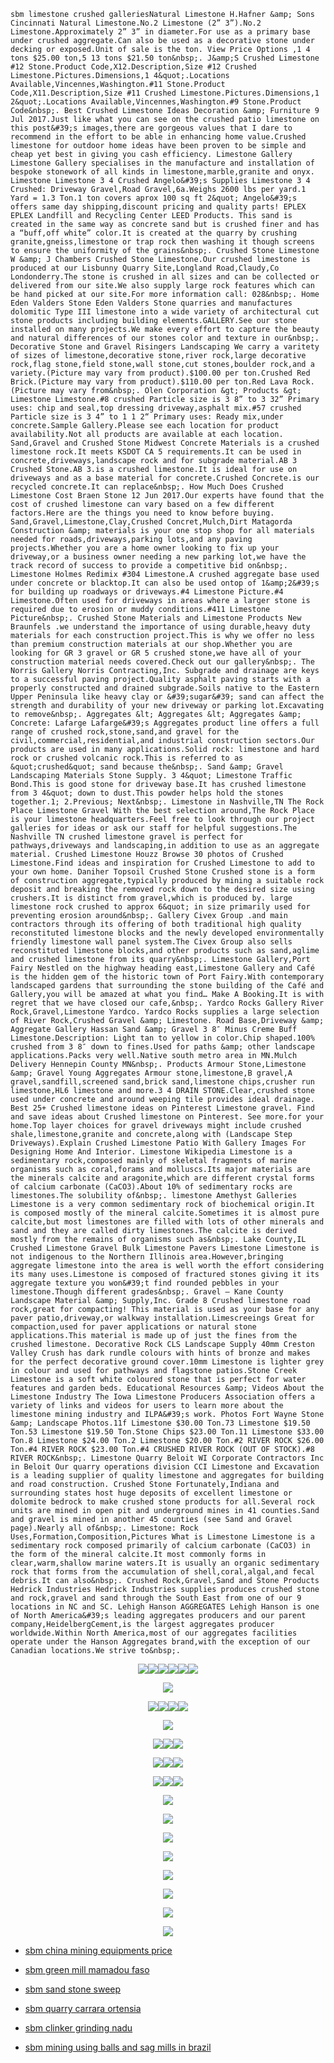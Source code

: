 
```
sbm limestone crushed galleriesNatural Limestone H.Hafner &amp; Sons Cincinnati Natural Limestone.No.2 Limestone (2” 3”).No.2 Limestone.Approximately 2” 3” in diameter.For use as a primary base under crushed aggregate.Can also be used as a decorative stone under decking or exposed.Unit of sale is the ton. View Price Options ,1 4 tons $25.00 ton,5 13 tons $21.50 ton&nbsp;. J&amp;S Crushed Limestone #12 Stone.Product Code,X12.Description,Size #12 Crushed Limestone.Pictures.Dimensions,1 4&quot;.Locations Available,Vincennes,Washington.#11 Stone.Product Code,X11.Description,Size #11 Crushed Limestone.Pictures.Dimensions,1 2&quot;.Locations Available,Vincennes,Washington.#9 Stone.Product Code&nbsp;. Best Crushed Limestone Ideas Decoration &amp; Furniture 9 Jul 2017.Just like what you can see on the crushed patio limestone on this post&#39;s images,there are gorgeous values that I dare to recommend in the effort to be able in enhancing home value.Crushed limestone for outdoor home ideas have been proven to be simple and cheap yet best in giving you cash efficiency. Limestone Gallery Limestone Gallery specialises in the manufacture and installation of bespoke stonework of all kinds in limestone,marble,granite and onyx. Limestone Limestone 3 4 Crushed Angelo&#39;s Supplies Limestone 3 4 Crushed: Driveway Gravel,Road Gravel,6a.Weighs 2600 lbs per yard.1 Yard = 1.3 Ton.1 ton covers aprox 100 sq ft 2&quot; Angelo&#39;s offers same day shipping,discount pricing and quality parts! EPLEX EPLEX Landfill and Recycling Center LEED Products. This sand is created in the same way as concrete sand but is crushed finer and has a “buff,off white” color.It is created at the quarry by crushing granite,gneiss,limestone or trap rock then washing it though screens to ensure the uniformity of the grains&nbsp;. Crushed Stone Limestone W &amp; J Chambers Crushed Stone Limestone.Our crushed limestone is produced at our Lisbunny Quarry Site,Longland Road,Claudy,Co Londonderry.The stone is crushed in all sizes and can be collected or delivered from our site.We also supply large rock features which can be hand picked at our site.For more information call: 028&nbsp;. Home Eden Valders Stone Eden Valders Stone quarries and manufactures dolomitic Type III limestone into a wide variety of architectural cut stone products including building elements.GALLERY.See our stone installed on many projects.We make every effort to capture the beauty and natural differences of our stones color and texture in our&nbsp;. Decorative Stone and Gravel Risingers Landscaping We carry a varitety of sizes of limestone,decorative stone,river rock,large decorative rock,flag stone,field stone,wall stone,cut stones,boulder rock,and a variety.(Picture may vary from product).$100.00 per ton.Crushed Red Brick.(Picture may vary from product).$110.00 per ton.Red Lava Rock.(Picture may vary from&nbsp;. Olen Corporation &gt; Products &gt; Limestone Limestone.#8 crushed Particle size is 3 8” to 3 32” Primary uses: chip and seal,top dressing driveway,asphalt mix.#57 crushed Particle size is 3 4” to 1 1 2“ Primary uses: Ready mix,under concrete.Sample Gallery.Please see each location for product availability.Not all products are available at each location. Sand,Gravel and Crushed Stone Midwest Concrete Materials is a crushed limestone rock.It meets KSDOT CA 5 requirements.It can be used in concrete,driveways,landscape rock and for subgrade material.AB 3 Crushed Stone.AB 3.is a crushed limestone.It is ideal for use on driveways and as a base material for concrete.Crushed Concrete.is our recycled concrete.It can replace&nbsp;. How Much Does Crushed Limestone Cost Braen Stone 12 Jun 2017.Our experts have found that the cost of crushed limestone can vary based on a few different factors.Here are the things you need to know before buying. Sand,Gravel,Limestone,Clay,Crushed Concret,Mulch,Dirt Matagorda Construction &amp; materials is your one stop shop for all materials needed for roads,driveways,parking lots,and any paving projects.Whether you are a home owner looking to fix up your driveway,or a business owner needing a new parking lot,we have the track record of success to provide a competitive bid on&nbsp;. Limestone Holmes Redimix #304 Limestone.A crushed aggregate base used under concrete or blacktop.It can also be used ontop of 1&amp;2&#39;s for building up roadways or driveways.#4 Limestone Picture.#4 Limestone.Often used for driveways in areas where a larger stone is required due to erosion or muddy conditions.#411 Limestone Picture&nbsp;. Crushed Stone Materials and Limestone Products New Braunfels .we understand the importance of using durable,heavy duty materials for each construction project.This is why we offer no less than premium construction materials at our shop.Whether you are looking for GR 3 gravel or GR 5 crushed stone,we have all of your construction material needs covered.Check out our gallery&nbsp;. The Norris Gallery Norris Contracting,Inc. Subgrade and drainage are keys to a successful paving project.Quality asphalt paving starts with a properly constructed and drained subgrade.Soils native to the Eastern Upper Peninsula like heavy clay or &#39;sugar&#39; sand can affect the strength and durability of your new driveway or parking lot.Excavating to remove&nbsp;. Aggregates &lt; Aggregates &lt; Aggregates &amp; Concrete: Lafarge Lafarge&#39;s Aggregates product line offers a full range of crushed rock,stone,sand,and gravel for the civil,commercial,residential,and industrial construction sectors.Our products are used in many applications.Solid rock: limestone and hard rock or crushed volcanic rock.This is referred to as &quot;crushed&quot; sand because the&nbsp;. Sand &amp; Gravel Landscaping Materials Stone Supply. 3 4&quot; Limestone Traffic Bond.This is good stone for driveway base.It has crushed limestone from 3 4&quot; down to dust.This powder helps hold the stones together.1; 2.Previous; Next&nbsp;. Limestone in Nashville,TN The Rock Place Limestone Gravel With the best selection around,The Rock Place is your limestone headquarters.Feel free to look through our project galleries for ideas or ask our staff for helpful suggestions.The Nashville TN crushed limestone gravel is perfect for pathways,driveways and landscaping,in addition to use as an aggregate material. Crushed Limestone Houzz Browse 30 photos of Crushed Limestone.Find ideas and inspiration for Crushed Limestone to add to your own home. Daniher Topsoil Crushed Stone Crushed stone is a form of construction aggregate,typically produced by mining a suitable rock deposit and breaking the removed rock down to the desired size using crushers.It is distinct from gravel,which is produced by. large limestone rock crushed to approx 6&quot; in size primarily used for preventing erosion around&nbsp;. Gallery Civex Group .and main contractors through its offering of both traditional high quality reconstituted limestone blocks and the newly developed environmentally friendly limestone wall panel system.The Civex Group also sells reconstituted limestone blocks,and other products such as sand,aglime and crushed limestone from its quarry&nbsp;. Limestone Gallery,Port Fairy Nestled on the highway heading east,Limestone Gallery and Café is the hidden gem of the historic town of Port Fairy.With contemporary landscaped gardens that surrounding the stone building of the Café and Gallery,you will be amazed at what you find… Make A Booking.It is with regret that we have closed our cafe,&nbsp;. Yardco Rocks Gallery River Rock,Gravel,Limestone Yardco. Yardco Rocks supplies a large selection of River Rock,Crushed Gravel &amp; Limestone. Road Base,Driveway &amp; Aggregate Gallery Hassan Sand &amp; Gravel 3 8″ Minus Creme Buff Limestone.Description: Light tan to yellow in color.Chip shaped.100% crushed from 3 8″ down to fines.Used for paths &amp; other landscape applications.Packs very well.Native south metro area in MN.Mulch Delivery Hennepin County MN&nbsp;. Products Armour Stone,Limestone &amp; Gravel Young Aggregates Armour stone,limestone,B gravel,A gravel,sandfill,screened sand,brick sand,limestone chips,crusher run limestone,HL6 limestone and more.3 4 DRAIN STONE.Clear,crushed stone used under concrete and around weeping tile provides ideal drainage. Best 25+ Crushed limestone ideas on Pinterest Limestone gravel. Find and save ideas about Crushed limestone on Pinterest. See more.for your home.Top layer choices for gravel driveways might include crushed shale,limestone,granite and concrete,along with (Landscape Step Driveways).Explain Crushed Limestone Patio With Gallery Images For Designing Home And Interior. Limestone Wikipedia Limestone is a sedimentary rock,composed mainly of skeletal fragments of marine organisms such as coral,forams and molluscs.Its major materials are the minerals calcite and aragonite,which are different crystal forms of calcium carbonate (CaCO3).About 10% of sedimentary rocks are limestones.The solubility of&nbsp;. limestone Amethyst Galleries Limestone is a very common sedimentary rock of biochemical origin.It is composed mostly of the mineral calcite.Sometimes it is almost pure calcite,but most limestones are filled with lots of other minerals and sand and they are called dirty limestones.The calcite is derived mostly from the remains of organisms such as&nbsp;. Lake County,IL Crushed Limestone Gravel Bulk Limestone Pavers Limestone Limestone is not indigenous to the Northern Illinois area.However,bringing aggregate limestone into the area is well worth the effort considering its many uses.Limestone is composed of fractured stones giving it its aggregate texture you won&#39;t find rounded pebbles in your limestone.Though different grades&nbsp;. Gravel — Kane County Landscape Material &amp; Supply,Inc. Grade 8 Crushed limestone road rock,great for compacting! This material is used as your base for any paver patio,driveway,or walkway installation.Limescreeings Great for compaction,used for paver applications or natural stone applications.This material is made up of just the fines from the crushed limestone. Decorative Rock CLS Landscape Supply 40mm Creston Valley Crush has dark rundle colours with hints of bronze and makes for the perfect decorative ground cover.10mm Limestone is lighter grey in colour and used for pathways and flagstone patios.Stone Creek Limestone is a soft white coloured stone that is perfect for water features and garden beds. Educational Resources &amp; Videos About the Limestone Industry The Iowa Limestone Producers Association offers a variety of links and videos for users to learn more about the limestone mining industry and ILPA&#39;s work. Photos Fort Wayne Stone &amp; Landscape Photos.11f Limestone $30.00 Ton.73 Limestone $19.50 Ton.53 Limestone $19.50 Ton.Stone Chips $23.00 Ton.11 Limestone $33.00 Ton.8 Limestone $24.00 Ton.2 Limestone $20.00 Ton.#2 RIVER ROCK $26.00 Ton.#4 RIVER ROCK $23.00 Ton.#4 CRUSHED RIVER ROCK (OUT OF STOCK).#8 RIVER ROCK&nbsp;. Limestone Quarry Beloit WI Corporate Contractors Inc in Beloit Our quarry operations division CCI Limestone and Excavation is a leading supplier of quality limestone and aggregates for building and road construction. Crushed Stone Fortunately,Indiana and surrounding states host huge deposits of excellent limestone or dolomite bedrock to make crushed stone products for all.Several rock units are mined in open pit and underground mines in 41 counties.Sand and gravel is mined in another 45 counties (see Sand and Gravel page).Nearly all of&nbsp;. Limestone: Rock Uses,Formation,Composition,Pictures What is Limestone Limestone is a sedimentary rock composed primarily of calcium carbonate (CaCO3) in the form of the mineral calcite.It most commonly forms in clear,warm,shallow marine waters.It is usually an organic sedimentary rock that forms from the accumulation of shell,coral,algal,and fecal debris.It can also&nbsp;. Crushed Rock,Gravel,Sand and Stone Products Hedrick Industries Hedrick Industries supplies produces crushed stone and rock,gravel and sand through the South East from one of our 9 locations in NC and SC. Lehigh Hanson AGGREGATES Lehigh Hanson is one of North America&#39;s leading aggregates producers and our parent company,HeidelbergCement,is the largest aggregates producer worldwide.Within North America,most of our aggregates facilities operate under the Hanson Aggregates brand,with the exception of our Canadian locations.We strive to&nbsp;. 
```

<div align="center">
  
<a rel="nofollow" href="https://m.shibang-china.com?f=github&k=sbm+limestone+crushed+galleries"><img src="https://static.shibang-china.com/en/l.png"></a><img src="https://static.shibang-china.com/en/hw.png"><a rel="nofollow" href="https://m.shibang-china.com/product/?f=github&k=sbm+limestone+crushed+galleries"><img src="https://static.shibang-china.com/en/p.png"></a><a rel="nofollow" href="https://m.shibang-china.com/cases/?f=github&k=sbm+limestone+crushed+galleries"><img src="https://static.shibang-china.com/en/c.png"></a><a rel="nofollow" href="https://m.shibang-china.com/news/?f=github&k=sbm+limestone+crushed+galleries"><img src="https://static.shibang-china.com/en/n.png"></a><a rel="nofollow" href="https://m.shibang-china.com?f=github&k=sbm+limestone+crushed+galleries"><img src="https://static.shibang-china.com/en/m.png"></a>

<a rel="nofollow" href="https://m.shibang-china.com/product/?f=github&k=sbm+limestone+crushed+galleries"><img src="https://static.shibang-china.com/en/b.jpg"></a>
  
<a rel="nofollow" href="https://m.shibang-china.com/solution-aggregate.html?f=github&k=sbm+limestone+crushed+galleries"><img src="https://static.shibang-china.com/en/a.jpg"></a><a rel="nofollow" href="https://m.shibang-china.com/solution-mine.html?f=github&k=sbm+limestone+crushed+galleries"><img src="https://static.shibang-china.com/en/m.jpg"></a><a rel="nofollow" href="https://m.shibang-china.com/solution-mill.html?f=github&k=sbm+limestone+crushed+galleries"><img src="https://static.shibang-china.com/en/g.jpg"></a><a rel="nofollow" href="https://m.shibang-china.com/solution-epc.html?f=github&k=sbm+limestone+crushed+galleries"><img src="https://static.shibang-china.com/en/e.jpg"></a>

<a rel="nofollow" href="https://m.shibang-china.com/product/?f=github&k=sbm+limestone+crushed+galleries"><img src="https://static.shibang-china.com/en/a-p.png"></a>

<a rel="nofollow" href="https://m.shibang-china.com/product/crusher/c6x.html?f=github&k=sbm+limestone+crushed+galleries"><img src="https://static.shibang-china.com/en/j.jpg"></a><a rel="nofollow" href="https://m.shibang-china.com/product/crusher/ci5x.html?f=github&k=sbm+limestone+crushed+galleries"><img src="https://static.shibang-china.com/en/i.jpg"></a><a rel="nofollow" href="https://m.shibang-china.com/product/crusher/hst.html?f=github&k=sbm+limestone+crushed+galleries"><img src="https://static.shibang-china.com/en/c.jpg"></a>

<a rel="nofollow" href="https://m.shibang-china.com/product/mill/mtw.html?f=github&k=sbm+limestone+crushed+galleries"><img src="https://static.shibang-china.com/en/mtw.jpg"></a><a rel="nofollow" href="https://m.shibang-china.com/product/mill/scm.html?f=github&k=sbm+limestone+crushed+galleries"><img src="https://static.shibang-china.com/en/scm.jpg"></a><a rel="nofollow" href="https://m.shibang-china.com/product/mill/lm.html?f=github&k=sbm+limestone+crushed+galleries"><img src="https://static.shibang-china.com/en/lm.jpg"></a>

<a rel="nofollow" href="https://m.shibang-china.com/product/sand/vsi6x.html?f=github&k=sbm+limestone+crushed+galleries"><img src="https://static.shibang-china.com/en/6x.jpg"></a><a rel="nofollow" href="https://m.shibang-china.com/product/sand/vu.html?f=github&k=sbm+limestone+crushed+galleries"><img src="https://static.shibang-china.com/en/vu.jpg"></a><a rel="nofollow" href="https://m.shibang-china.com/product/mobile/klun.html?f=github&k=sbm+limestone+crushed+galleries"><img src="https://static.shibang-china.com/en/k.jpg"></a>

<a rel="nofollow" href="https://m.shibang-china.com/cases/?f=github&k=sbm+limestone+crushed+galleries"><img src="https://static.shibang-china.com/en/case.png"></a>

<a rel="nofollow" href="https://m.shibang-china.com/cases/aggregate/202.html?f=github&k=sbm+limestone+crushed+galleries"><img src="https://static.shibang-china.com/en/c-1.jpg"></a>

<a rel="nofollow" href="https://m.shibang-china.com/cases/aggregate/203.html?f=github&k=sbm+limestone+crushed+galleries"><img src="https://static.shibang-china.com/en/c-2.jpg"></a>

<a rel="nofollow" href="https://m.shibang-china.com/cases/mill/123.html?f=github&k=sbm+limestone+crushed+galleries"><img src="https://static.shibang-china.com/en/c-3.jpg"></a>

<a rel="nofollow" href="https://m.shibang-china.com/contact_us.html?f=github&k=sbm+limestone+crushed+galleries"><img src="https://static.shibang-china.com/en/contact.png"></a>

<a rel="nofollow" href="https://swt.shibang-china.com/?f=github&k=sbm+limestone+crushed+galleries"><img src="https://static.shibang-china.com/en/chat.png"></a>

<a rel="nofollow" href="https://whatsapp.shibangsoft.com/WhatsApp.php?f=github&k=sbm+limestone+crushed+galleries"><img src="https://static.shibang-china.com/en/whatsapp.png"></a>

<a rel="nofollow" href="https://m.shibang-china.com/?f=github&k=sbm+limestone+crushed+galleries"><img src="https://static.shibang-china.com/en/website.png"></a>

</div>


* [sbm china mining equipments price](sbm%20china%20mining%20equipments%20price.md)

* [sbm green mill mamadou faso](sbm%20green%20mill%20mamadou%20faso.md)

* [sbm sand stone sweep](sbm%20sand%20stone%20sweep.md)

* [sbm quarry carrara ortensia](sbm%20quarry%20carrara%20ortensia.md)

* [sbm clinker grinding nadu](sbm%20clinker%20grinding%20nadu.md)

* [sbm mining using balls and sag mills in brazil](sbm%20mining%20using%20balls%20and%20sag%20mills%20in%20brazil.md)